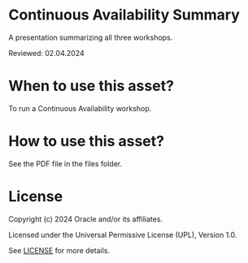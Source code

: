 # Continuous Availability Summary

A presentation summarizing all three workshops.

Reviewed: 02.04.2024

# When to use this asset?

To run a Continuous Availability workshop.

# How to use this asset?

See the PDF file in the files folder.

# License

Copyright (c) 2024 Oracle and/or its affiliates.

Licensed under the Universal Permissive License (UPL), Version 1.0.

See [LICENSE](https://github.com/oracle-devrel/technology-engineering/blob/main/LICENSE) for more details.
